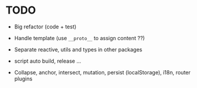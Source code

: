 # TODO

- Big refactor (code + test)
- Handle template (use `__proto__` to assign content ??)

- Separate reactive, utils and types in other packages
- script auto build, release ...

- Collapse, anchor, intersect, mutation, persist (localStorage), i18n, router plugins
